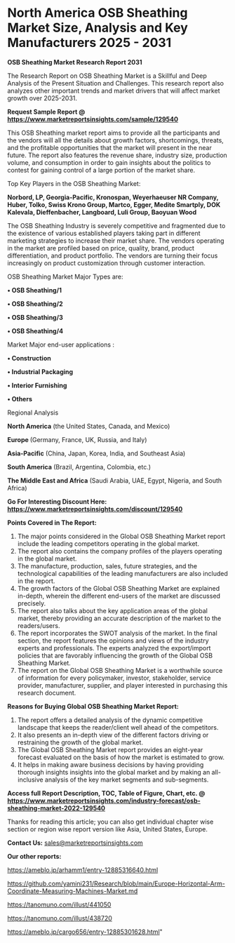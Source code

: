 # North America OSB Sheathing Market Size, Analysis and Key Manufacturers 2025 - 2031

<strong>OSB Sheathing Market Research Report 2031</strong>

The Research Report on OSB Sheathing Market is a Skillful and Deep Analysis of the Present Situation and Challenges. This research report also analyzes other important trends and market drivers that will affect market growth over 2025-2031.

<strong>Request Sample Report @ <a href=https://www.marketreportsinsights.com/sample/129540>https://www.marketreportsinsights.com/sample/129540</a></strong>

This OSB Sheathing market report aims to provide all the participants and the vendors will all the details about growth factors, shortcomings, threats, and the profitable opportunities that the market will present in the near future. The report also features the revenue share, industry size, production volume, and consumption in order to gain insights about the politics to contest for gaining control of a large portion of the market share.

Top Key Players in the OSB Sheathing Market:

<strong>Norbord, LP, Georgia-Pacific, Kronospan, Weyerhaeuser NR Company, Huber, Tolko, Swiss Krono Group, Martco, Egger, Medite Smartply, DOK Kalevala, Dieffenbacher, Langboard, Luli Group, Baoyuan Wood</strong>

The OSB Sheathing Industry is severely competitive and fragmented due to the existence of various established players taking part in different marketing strategies to increase their market share. The vendors operating in the market are profiled based on price, quality, brand, product differentiation, and product portfolio. The vendors are turning their focus increasingly on product customization through customer interaction.

OSB Sheathing Market Major Types are:

<strong>• OSB Sheathing/1

• OSB Sheathing/2

• OSB Sheathing/3

• OSB Sheathing/4</strong>

Market Major end-user applications :

<strong>• Construction

• Industrial Packaging

• Interior Furnishing

• Others</strong>

Regional Analysis

</u><strong><b>North America</b></strong> (the United States, Canada, and Mexico)

<strong><b>Europe </b></strong>(Germany, France, UK, Russia, and Italy)

<strong><b>Asia-Pacific</b></strong> (China, Japan, Korea, India, and Southeast Asia)

<strong><b>South America</b></strong> (Brazil, Argentina, Colombia, etc.)

<strong><b>The Middle East and Africa</b></strong> (Saudi Arabia, UAE, Egypt, Nigeria, and South Africa)

<strong>Go For Interesting Discount Here: <a href=https://www.marketreportsinsights.com/discount/129540>https://www.marketreportsinsights.com/discount/129540</a></strong>

<strong>Points Covered in The Report:</strong>
<ol>
  <li>The major points considered in the Global OSB Sheathing Market report include the leading competitors operating in the global market.</li>
  <li>The report also contains the company profiles of the players operating in the global market.</li>
  <li>The manufacture, production, sales, future strategies, and the technological capabilities of the leading manufacturers are also included in the report.</li>
  <li>The growth factors of the Global OSB Sheathing Market are explained in-depth, wherein the different end-users of the market are discussed precisely.</li>
  <li>The report also talks about the key application areas of the global market, thereby providing an accurate description of the market to the readers/users.</li>
  <li>The report incorporates the SWOT analysis of the market. In the final section, the report features the opinions and views of the industry experts and professionals. The experts analyzed the export/import policies that are favorably influencing the growth of the Global OSB Sheathing Market.</li>
  <li>The report on the Global OSB Sheathing Market is a worthwhile source of information for every policymaker, investor, stakeholder, service provider, manufacturer, supplier, and player interested in purchasing this research document.</li>
</ol>
<strong>Reasons for Buying Global OSB Sheathing Market Report:</strong>

<ol>
  <li>The report offers a detailed analysis of the dynamic competitive landscape that keeps the reader/client well ahead of the competitors.</li>
  <li>It also presents an in-depth view of the different factors driving or restraining the growth of the global market.</li>
  <li>The Global OSB Sheathing Market report provides an eight-year forecast evaluated on the basis of how the market is estimated to grow.</li>
  <li>It helps in making aware business decisions by having providing thorough insights insights into the global market and by making an all-inclusive analysis of the key market segments and sub-segments.</li>
</ol>
<strong>Access full Report Description, TOC, Table of Figure, Chart, etc. @ <a href=https://www.marketreportsinsights.com/industry-forecast/osb-sheathing-market-2022-129540>https://www.marketreportsinsights.com/industry-forecast/osb-sheathing-market-2022-129540</a></strong>


Thanks for reading this article; you can also get individual chapter wise section or region wise report version like Asia, United States, Europe.

<strong>Contact Us:</strong>
sales@marketreportsinsights.com

<strong>Our other reports:</strong>

<a href=https://ameblo.jp/arhamm1/entry-12885316640.html>https://ameblo.jp/arhamm1/entry-12885316640.html</a>

<a href=https://github.com/yamini231/Research/blob/main/Europe-Horizontal-Arm-Coordinate-Measuring-Machines-Market.md>https://github.com/yamini231/Research/blob/main/Europe-Horizontal-Arm-Coordinate-Measuring-Machines-Market.md</a>

<a href=https://tanomuno.com/illust/441050>https://tanomuno.com/illust/441050</a>

<a href=https://tanomuno.com/illust/438720>https://tanomuno.com/illust/438720</a>

<a href=https://ameblo.jp/cargo656/entry-12885301628.html>https://ameblo.jp/cargo656/entry-12885301628.html</a>"
